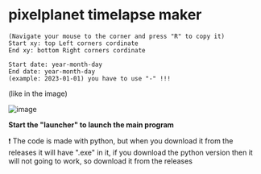 # pixelplanet timelapse maker
```
(Navigate your mouse to the corner and press "R" to copy it) 
Start xy: top Left corners cordinate
End xy: bottom Right corners cordinate
```
```
Start date: year-month-day 
End date: year-month-day
(example: 2023-01-01) you have to use "-" !!!
```
(like in the image)

![image](https://github.com/Batyoaron/pixelplanet_timelapse_maker/assets/111697446/ca9d393f-ef71-48a3-9c77-030b3edf45d4)

 <b> Start the "launcher" to launch the main program </b>

❗ The code is made with python, but when you download it from the releases it will have ".exe" in it, if you download the python version then it will not going to work, so download it from the releases 
